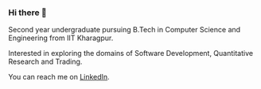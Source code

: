### Hi there 👋
Second year undergraduate pursuing B.Tech in Computer Science and Engineering from IIT Kharagpur.

Interested in exploring the domains of Software Development, Quantitative Research and Trading.

You can reach me on [LinkedIn](https://www.linkedin.com/in/rohit-satpute-66765028a/).
<!--
**rrohitsy0h0/rrohitsy0h0** is a ✨ _special_ ✨ repository because its `README.md` (this file) appears on your GitHub profile.

Here are some ideas to get you started:

- 🔭 I’m currently working on ...
- 🌱 I’m currently learning ...
- 👯 I’m looking to collaborate on ...
- 🤔 I’m looking for help with ...
- 💬 Ask me about ...
- 📫 How to reach me: ...
- 😄 Pronouns: ...
- ⚡ Fun fact: ...
-->
